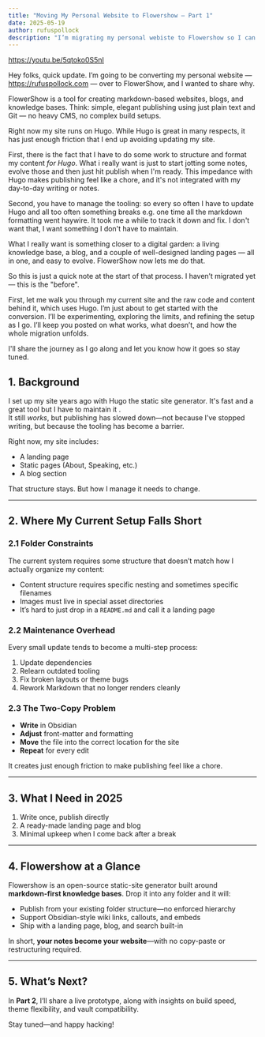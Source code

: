 ```yaml
---
title: "Moving My Personal Website to Flowershow — Part 1"
date: 2025-05-19
author: rufuspollock
description: "I’m migrating my personal webiste to Flowershow so I can write once and publish without shuffling files. Flowershow works with the folder structure I already have and eliminates the 'two-copy' workflow that’s been slowing me down."
---
```


https://youtu.be/5qtoko0S5nI

Hey folks, quick update. I’m going to be converting my personal website — https://rufuspollock.com — over to FlowerShow, and I wanted to share why.

FlowerShow is a tool for creating markdown-based websites, blogs, and knowledge bases. Think: simple, elegant publishing using just plain text and Git — no heavy CMS, no complex build setups.

Right now my site runs on Hugo. While Hugo is great in many respects, it has just enough friction that I end up avoiding updating my site.

First, there is the fact that I have to do some work to structure and format my content *for Hugo*. What i really want is just to start jotting some notes, evolve those and then just hit publish when I'm ready. This impedance with Hugo makes publishing feel like a chore, and it's not integrated with my day-to-day writing or notes.

Second, you have to manage the tooling: so every so often I have to update Hugo and all too often something breaks e.g. one time all the markdown formatting went haywire. It took me a while to track it down and fix. I don't want that, I want something I don't have to maintain.

What I really want is something closer to a digital garden: a living knowledge base, a blog, and a couple of well-designed landing pages — all in one, and easy to evolve. FlowerShow now lets me do that.

So this is just a quick note at the start of that process. I haven’t migrated yet — this is the "before". 

First, let me walk you through my current site and the raw code and content behind it, which uses Hugo. I’m just about to get started with the conversion. I’ll be experimenting, exploring the limits, and refining the setup as I go. I’ll keep you posted on what works, what doesn’t, and how the whole migration unfolds.

I'll share the journey as I go along and let you know how it goes so stay tuned.

## 1. Background

I set up my site years ago with Hugo the static site generator. It's fast and a great tool but I have to maintain it 
.  
It still *works*, but publishing has slowed down—not because I’ve stopped writing, but because the tooling has become a barrier.

Right now, my site includes:

- A landing page  
- Static pages (About, Speaking, etc.)  
- A blog section  

That structure stays. But how I manage it needs to change.

---

## 2. Where My Current Setup Falls Short

### 2.1 Folder Constraints  

The current system requires some structure that doesn’t match how I actually organize my content:

- Content structure requires specific nesting and sometimes specific filenames  
- Images must live in special asset directories  
- It’s hard to just drop in a `README.md` and call it a landing page  

### 2.2 Maintenance Overhead  

Every small update tends to become a multi-step process:

1. Update dependencies  
2. Relearn outdated tooling  
3. Fix broken layouts or theme bugs  
4. Rework Markdown that no longer renders cleanly  

### 2.3 The Two-Copy Problem  

- **Write** in Obsidian  
- **Adjust** front-matter and formatting  
- **Move** the file into the correct location for the site  
- **Repeat** for every edit  

It creates just enough friction to make publishing feel like a chore.

---

## 3. What I Need in 2025

1. Write once, publish directly  
2. A ready-made landing page and blog  
3. Minimal upkeep when I come back after a break  

---

## 4. Flowershow at a Glance

Flowershow is an open-source static-site generator built around **markdown-first knowledge bases**. Drop it into any folder and it will:

- Publish from your existing folder structure—no enforced hierarchy  
- Support Obsidian-style wiki links, callouts, and embeds  
- Ship with a landing page, blog, and search built-in  

In short, **your notes become your website**—with no copy-paste or restructuring required.

---

## 5. What’s Next?

In **Part 2**, I’ll share a live prototype, along with insights on build speed, theme flexibility, and vault compatibility.

Stay tuned—and happy hacking!
